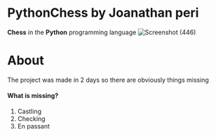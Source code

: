 # PythonChess by Joanathan peri
**Chess** in the **Python** programming language
![Screenshot (446)](https://github.com/periiDevl/PythonChess/assets/97846999/0cd4d3ea-c5db-4fdb-8b82-06e9f412891f)

# About
The project was made in 2 days so there are obviously things missing
#### What is missing?
1. Castling 
2. Checking
3. En passant


